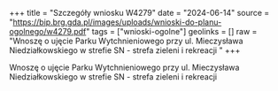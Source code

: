 +++
title = "Szczegóły wniosku W4279"
date = "2024-06-14"
source = "https://bip.brg.gda.pl/images/uploads/wnioski-do-planu-ogolnego/w4279.pdf"
tags = ["wnioski-ogolne"]
geolinks = []
raw = "Wnoszę o ujęcie Parku Wytchnieniowego przy ul. Mieczysława Niedziałkowskiego w strefie SN - strefa zieleni i rekreacji "
+++

Wnoszę o ujęcie Parku Wytchnieniowego przy ul. Mieczysława Niedziałkowskiego w
strefie SN - strefa zieleni i rekreacji



